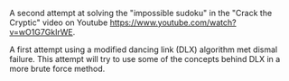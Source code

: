 A second attempt at solving the "impossible sudoku" in the "Crack the Cryptic" video 
on Youtube https://www.youtube.com/watch?v=wO1G7GkIrWE.

A first attempt using a modified dancing link (DLX) algorithm met dismal failure.
This attempt will try to use some of the concepts behind DLX in a more brute force method.
